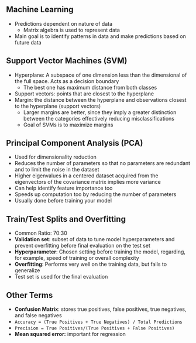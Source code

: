 
## Machine Learning
- Predictions dependent on nature of data
	- Matrix algebra is used to represent data
- Main goal is to identify patterns in data and make predictions based on future data

## Support Vector Machines (SVM)
- Hyperplane: A subspace of one dimension less than the dimensional of the full space. Acts as a decision boundary
	- The best one has maximum distance from both classes
- Support vectors: points that are closest to the hyperplane
- Margin: the distance between the hyperplane and observations closest to the hyperplane (support vectors)
	- Larger margins are better, since they imply a greater distinction between the categories effectively reducing misclassifications
	- Goal of SVMs is to maximize margins

## Principal Component Analysis (PCA)
- Used for dimensionality reduction
- Reduces the number of parameters so that no parameters are redundant and to limit the noise in the dataset
- Higher eigenvalues in a centered dataset acquired from the eigenvectors of the covariance matrix implies more variance 
- Can help identify feature importance too
- Speeds up computation too by reducing the number of parameters
- Usually done before training your model

## Train/Test Splits and Overfitting
- Common Ratio: 70:30
- **Validation set**: subset of data to tune model hyperparameters and prevent overfitting before final evaluation on the test set
- **Hyperparameter**: Chosen setting before training the model, regarding, for example, speed of training or overall complexity
- **Overfitting**: Performs very well on the training data, but fails to generalize 
- Test set is used for the final evaluation

## Other Terms
- **Confusion Matrix**: stores true positives, false positives, true negatives, and false negatives
- `Accuracy = (True Positives + True Negatives) / Total Predictions`
- `Precision = True Positives/(True Positives + False Positives)`
- **Mean squared error:** important for regression


